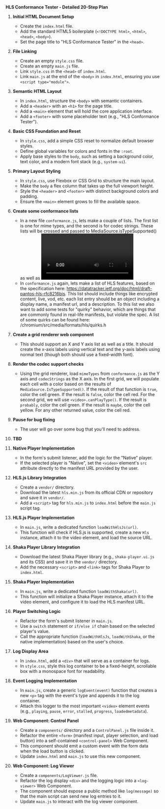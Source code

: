 **HLS Conformance Tester - Detailed 20-Step Plan**

1.  **Initial HTML Document Setup**
    *   Create the `index.html` file.
    *   Add the standard HTML5 boilerplate (`<!DOCTYPE html>`, `<html>`, `<head>`, `<body>`).
    *   Set the page title to "HLS Conformance Tester" in the `<head>`.

2.  **File Linking**
    *   Create an empty `style.css` file.
    *   Create an empty `main.js` file.
    *   Link `style.css` in the `<head>` of `index.html`.
    *   Link `main.js` at the end of the `<body>` in `index.html`, ensuring you use `<script type="module">`.

3.  **Semantic HTML Layout**
    *   In `index.html`, structure the `<body>` with semantic containers.
    *   Add a `<header>` with an `<h1>` for the page title.
    *   Add a `<main>` element that will hold the core application interface.
    *   Add a `<footer>` with some placeholder text (e.g., "HLS Conformance Tester").

4.  **Basic CSS Foundation and Reset**
    *   In `style.css`, add a simple CSS reset to normalize default browser styles.
    *   Define global variables for colors and fonts in the `:root`.
    *   Apply base styles to the `body`, such as setting a background color, text color, and a modern font stack (e.g., `system-ui`).

5.  **Primary Layout Styling**
    *   In `style.css`, use Flexbox or CSS Grid to structure the main layout.
    *   Make the `body` a flex column that takes up the full viewport height.
    *   Style the `<header>` and `<footer>` with distinct background colors and padding.
    *   Ensure the `<main>` element grows to fill the available space.

6. **Create some conformance lists**
    * In a new file `conformance.js`, lets make a couple of lists. The first list is one for mime types, and the second is for codec strings. These lists will be crossed and passed to MediaSource.isTypeSupported() as well as <video>.CanPlayType(), and presented in a grid view. 
    * In `conformance.js` again, lets make a list of HLS features, based on the specification here: https://datatracker.ietf.org/doc/html/draft-pantos-hls-rfc8216bis. This list should include things like encrypted content, live, vod, etc. each list entry should be an object including a display name, a manifest url, and a description. To this list we also want to add some tests for "quirky" behavior, which are things that are commonly found in real-life manifests, but violate the spec. A list of some quirks can be found here: /chromium/src/media/formats/hls/quirks.h

7. **Create a grid renderer web component**
    * This should support an X and Y axis list as well as a title. It should create the x-axis labels using vertical text and the y-axis labels using normal text (though both should use a fixed-width font).

8. **Render the codec support checks**
    * Using the grid renderer, load `mimeTypes` from `conformance.js` as the Y axis and `codecStrings` as the X axis. In the first grid, we will populate each cell with a color based on the results of `MediaSource.IsTypeSupported()`. If the result of that function is `true`, color the cell green. If the result is `false`, color the cell red. For the second grid, we will use `<video>.canPlayType()`. If the result is `probably`, color the cell green. If the result is `maybe`, color the cell yellow. For any other returned value, color the cell red. 

9.  **Pause for bug fixing**
    * The user will go over some bug that you'll need to address.

10. **TBD**

11. **Native Player Implementation**
    *   In the form's submit listener, add the logic for the "Native" player.
    *   If the selected player is "Native", set the `<video>` element's `src` attribute directly to the manifest URL provided by the user.

12. **HLS.js Library Integration**
    *   Create a `vendor/` directory.
    *   Download the latest `hls.min.js` from its official CDN or repository and save it in `vendor/`.
    *   Add a `<script>` tag for `hls.min.js` to `index.html` before the `main.js` script tag.

13. **HLS.js Player Implementation**
    *   In `main.js`, write a dedicated function `loadWithHlsJs(url)`.
    *   This function will check if HLS.js is supported, create a new `Hls` instance, attach it to the video element, and load the source URL.

14. **Shaka Player Library Integration**
    *   Download the latest Shaka Player library (e.g., `shaka-player.ui.js` and its CSS) and save it in the `vendor/` directory.
    *   Add the necessary `<script>` and `<link>` tags for Shaka Player to `index.html`.

15. **Shaka Player Implementation**
    *   In `main.js`, write a dedicated function `loadWithShaka(url)`.
    *   This function will initialize a Shaka Player instance, attach it to the video element, and configure it to load the HLS manifest URL.

16. **Player Switching Logic**
    *   Refactor the form's submit listener in `main.js`.
    *   Use a `switch` statement or `if/else if` chain based on the selected player's value.
    *   Call the appropriate function (`loadWithHlsJs`, `loadWithShaka`, or the native implementation) based on the user's choice.

17. **Log Display Area**
    *   In `index.html`, add a `<div>` that will serve as a container for logs.
    *   In `style.css`, style this log container to be a fixed-height, scrollable box with a monospace font for readability.

18. **Event Logging Implementation**
    *   In `main.js`, create a generic `logEvent(event)` function that creates a new `<p>` tag with the event's type and appends it to the log container.
    *   Attach this logger to the most important `<video>` element events (e.g., `playing`, `pause`, `error`, `stalled`, `progress`, `loadedmetadata`).

19. **Web Component: Control Panel**
    *   Create a `components/` directory and a `ControlPanel.js` file inside it.
    *   Refactor the entire `<form>` (manifest input, player selection, and load button) into a self-contained `<control-panel>` Web Component.
    *   This component should emit a custom event with the form data when the load button is clicked.
    *   Update `index.html` and `main.js` to use this new component.

20. **Web Component: Log Viewer**
    *   Create a `components/LogViewer.js` file.
    *   Refactor the log display `<div>` and the logging logic into a `<log-viewer>` Web Component.
    *   The component should expose a public method like `log(message)` so that the main script can send new log entries to it.
    *   Update `main.js` to interact with the log viewer component.
